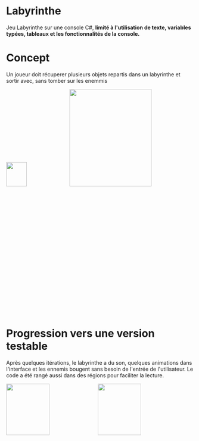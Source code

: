 # Labyrinthe
 Jeu Labyrinthe sur une console C#, <strong>limité à l'utilisation de texte, variables typées, tableaux et les fonctionnalités de la console.</strong>

# Concept
Un joueur doit récuperer plusieurs objets repartis dans un labyrinthe et sortir avec, sans tomber sur les enemmis
<div style="height: 600px">
<img src="https://github.com/voixdigitale/Labyrinthe/assets/73294082/cbd4ec73-8df5-4471-8518-1a204efd8f3e" style=" width:33%; ">
<img src="https://github.com/voixdigitale/Labyrinthe/assets/73294082/de4740de-834b-417b-acaf-842093d6ff9b" style=" width:66%; ">
</div>

# Progression vers une version testable
Après quelques itérations, le labyrinthe a du son, quelques animations dans l'interface et les ennemis bougent sans besoin de l'entrée de l'utilisateur. Le code a été rangé aussi dans des régions pour faciliter la lecture.
<div style="height: 600px">
<img src="https://github.com/voixdigitale/Labyrinthe/assets/73294082/e433ed35-5ced-4e84-b765-79a81877b839" style="width:48%; ">
<img src="https://github.com/voixdigitale/Labyrinthe/assets/73294082/5f3660e6-c958-4d9b-b251-87bbf3ed059f" style="width:48%; ">
</div>
